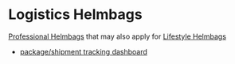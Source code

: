 # Logistics Helmbags

[Professional Helmbags](ae0f6969-d62b-495f-bdd5-028b2205a255.md) that may also apply for [Lifestyle Helmbags](d16c8401-504e-4de9-92c5-001d4f1029df.md)

- [package/shipment tracking dashboard](b54c8d64-4e19-40e0-aef1-c67a7d0fcec1.md)
